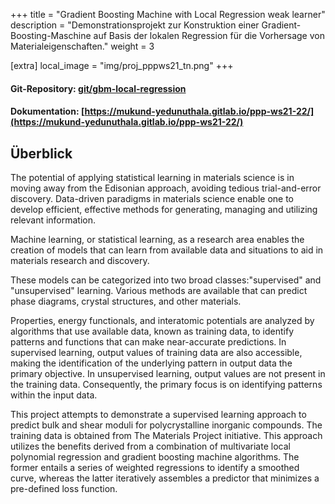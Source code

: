 +++
title = "Gradient Boosting Machine with Local Regression weak learner"
description = "Demonstrationsprojekt zur Konstruktion einer Gradient-Boosting-Maschine auf Basis der lokalen Regression für die Vorhersage von Materialeigenschaften."
weight = 3

[extra]
local_image = "img/proj_pppws21_tn.png"
+++
#### Git-Repository: [git/gbm-local-regression](https://git.mukund-yedunuthala.de/mukund-yedunuthala/gbm-local-regression)
#### Dokumentation: [https://mukund-yedunuthala.gitlab.io/ppp-ws21-22/](https://mukund-yedunuthala.gitlab.io/ppp-ws21-22/)

## Überblick
The potential of applying statistical learning in materials science is in moving away from the Edisonian approach, avoiding tedious trial-and-error discovery. Data-driven paradigms in materials science enable one to develop efficient, effective methods for generating, managing and utilizing relevant information.


Machine learning, or statistical learning, as a research area enables the creation of models that can 
learn from available data and situations to aid in materials research and discovery.  

These models can be categorized into two broad classes:"supervised" and "unsupervised" learning. Various methods are available that can predict phase diagrams, crystal structures, and other materials.

Properties, energy functionals, and interatomic potentials are analyzed by algorithms that use 
available data, known as training data, to identify patterns and functions that can make near-accurate
predictions. In supervised learning, output values of training data are also accessible, making the identification of the underlying  pattern in output data the primary objective. In unsupervised
learning, output values are not present in the training data. 
Consequently, the primary focus is on identifying patterns within the input data.

This project attempts to demonstrate a supervised learning approach to predict bulk and shear moduli for 
polycrystalline inorganic compounds. The training data is obtained from The Materials Project initiative.
This approach utilizes the benefits derived from a combination of 
multivariate local polynomial regression and gradient boosting machine algorithms. The former 
entails a series of weighted regressions to identify a smoothed curve, whereas the latter iteratively
assembles a predictor that minimizes a pre-defined loss function.
